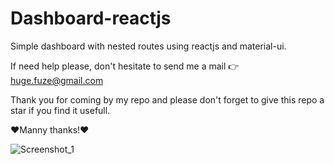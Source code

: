# Dashboard-reactjs
Simple dashboard with nested routes using reactjs and material-ui.
  
If need help please, don't hesitate to send me a mail 👉 huge.fuze@gmail.com

Thank you for coming by my repo and please don't forget to give this repo a star if you find it usefull.

❤️Manny thanks!❤️   
 
 ![Screenshot_1](https://user-images.githubusercontent.com/19228713/148352304-f7f58b01-6a6d-4dde-8b21-002be86ee91b.png)

